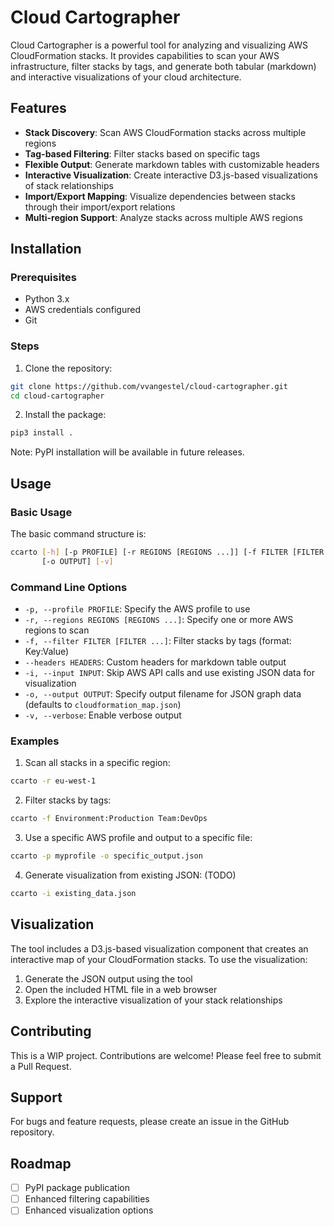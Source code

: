 # Cloud Cartographer

Cloud Cartographer is a powerful tool for analyzing and visualizing AWS CloudFormation stacks. It provides capabilities to scan your AWS infrastructure, filter stacks by tags, and generate both tabular (markdown) and interactive visualizations of your cloud architecture.

## Features

- **Stack Discovery**: Scan AWS CloudFormation stacks across multiple regions
- **Tag-based Filtering**: Filter stacks based on specific tags
- **Flexible Output**: Generate markdown tables with customizable headers
- **Interactive Visualization**: Create interactive D3.js-based visualizations of stack relationships
- **Import/Export Mapping**: Visualize dependencies between stacks through their import/export relations
- **Multi-region Support**: Analyze stacks across multiple AWS regions

## Installation

### Prerequisites

- Python 3.x
- AWS credentials configured
- Git

### Steps

1. Clone the repository:
```bash
git clone https://github.com/vvangestel/cloud-cartographer.git
cd cloud-cartographer
```

2. Install the package:
```bash
pip3 install .
```

Note: PyPI installation will be available in future releases.

## Usage

### Basic Usage

The basic command structure is:
```bash
ccarto [-h] [-p PROFILE] [-r REGIONS [REGIONS ...]] [-f FILTER [FILTER ...]] [--headers HEADERS] [-i INPUT]
       [-o OUTPUT] [-v]
```

### Command Line Options

- `-p, --profile PROFILE`: Specify the AWS profile to use
- `-r, --regions REGIONS [REGIONS ...]`: Specify one or more AWS regions to scan
- `-f, --filter FILTER [FILTER ...]`: Filter stacks by tags (format: Key:Value)
- `--headers HEADERS`: Custom headers for markdown table output
- `-i, --input INPUT`: Skip AWS API calls and use existing JSON data for visualization
- `-o, --output OUTPUT`: Specify output filename for JSON graph data (defaults to `cloudformation_map.json`)
- `-v, --verbose`: Enable verbose output

### Examples

1. Scan all stacks in a specific region:
```bash
ccarto -r eu-west-1
```

2. Filter stacks by tags:
```bash
ccarto -f Environment:Production Team:DevOps
```

3. Use a specific AWS profile and output to a specific file:
```bash
ccarto -p myprofile -o specific_output.json
```

4. Generate visualization from existing JSON: (TODO)
```bash
ccarto -i existing_data.json
```

## Visualization

The tool includes a D3.js-based visualization component that creates an interactive map of your CloudFormation stacks. To use the visualization:

1. Generate the JSON output using the tool
2. Open the included HTML file in a web browser
3. Explore the interactive visualization of your stack relationships

## Contributing

This is a WIP project. Contributions are welcome! Please feel free to submit a Pull Request.

## Support

For bugs and feature requests, please create an issue in the GitHub repository.

## Roadmap

- [ ] PyPI package publication
- [ ] Enhanced filtering capabilities
- [ ] Enhanced visualization options
